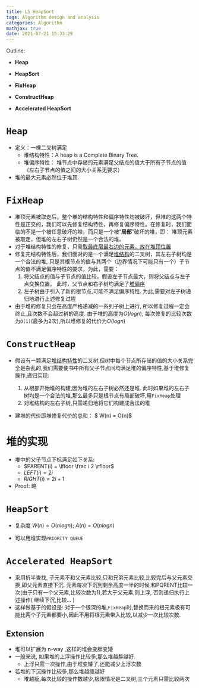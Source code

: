 ```yaml
---
title: L5 HeapSort
tags: Algorithm design and analysis
categories: Algorithm
mathjax: true
date: 2021-07-21 15:33:29
---
```



Outline:

* **Heap**
* **HeapSort**

* **FixHeap**
* **ConstructHeap**

* **Accelerated HeapSort**

<!--more-->

# `Heap`

* 定义：一棵二叉树满足
  * 堆结构特性：A heap is a Complete Binary Tree.
  * 堆偏序特性： 堆节点中存储的元素满足父结点的值大于所有子节点的值（左右子节点的值之间的大小关系无要求）
* 堆的最大元素必然位于堆顶.



# `FixHeap`

* 堆顶元素被取走后，整个堆的结构特性和偏序特性均被破坏，但堆的这两个特性是正交的，我们可以先修复结构特性，再修复偏序特性。在修复时，我们面临的不是一个被任意破坏的堆，而只是一个被“**局部**”破坏的堆，即： 堆顶元素被取走，但堆的左右子树仍然是一个合法的堆。
* 对于堆结构特性的修复，只需<u>取最底层最右边的元素，放在堆顶位置</u>
* 修复完结构特性后，我们面对的是一个满足<u>堆结构</u>的二叉树，其左右子树均是一个合法的堆, 只是其根节点的值与其两个（边界情况下可能只有一个）子节点的值不满足偏序特性的要求，为此，需要：
  1. 将父结点的值与子节点的值比较，假设左子节点最大，则将父结点与左子点交换位置。 此时，父节点和右子树均满足了<u>堆偏序</u>
  2. 左子树由于引入了新的根节点,可能不满足偏序特性. 为此,需要对左子树递归地进行上述修复过程
* 由于堆的修复只会在高度严格递减的一系列子树上进行, 所以修复过程一定会终止,且次数不会超过树的高度. 由于堆的高度为$O(logn)$, 每次修复的比较次数为`O(1)`(最多为2次),所以堆修复的代价为$O(logn)$

# `ConstructHeap`

* 假设有一颗满足<u>堆结构特性</u>的二叉树,但树中每个节点所存储的值的大小关系完全是杂乱的,我们需要使书中所有父子节点间均满足堆的偏序特性,基于堆修复操作,递归实现:
  1. 从根部开始堆的构建,因为堆的左右子树必然还是堆. 此时如果堆的左右子树均是一个合法的堆,那么最多只是根节点有局部破坏,用`FixHeap`处理
  2. 对堆结构的左右子树,只需递归地将它们构建成合法的堆



* 建堆的代价即堆修复代价的总和： $ W(n) = O(n)$



# 堆的实现

* 堆中的父子节点下标满足如下关系:
  *  $PARENT(i) = \lfloor \frac i  2 \rfloor$
  * $LEFT(i) = 2i$
  * $RIGHT(i) = 2i + 1$
* Proof: 略

# `HeapSort`

* 复杂度 $W(n) = O(nlogn)$​​ ; $A(n) = O(nlogn)$​

* 可以用堆实现`PRIORITY QUEUE`



# `Accelerated HeapSort`

* 采用折半查找, 子元素不和父元素比较,只和兄弟元素比较,比较完后与父元素交换,即父元素直接下沉. 元素每次下沉到剩余高度一半的时候,和PQRENT比较一次(由于只有一个父元素,比较次数为1),若大于父元素,则上浮, 否则递归执行上述操作( 继续下沉,比较... )
* 这样做基于的假设是: 对于一个很深的堆,`FixHeap`时,替换而来的根元素极有可能比两个子元素都要小,因此不用将根元素带入比较,以减少一次比较次数.



## Extension

* 堆可以扩展为 n-way ,这样的堆会变胖变矮
* 一般来说, 如果堆的上浮操作比较多,那么堆越胖越好.
  * 上浮只需一次操作,由于堆变矮了,还能减少上浮次数
* 若堆的下沉操作比较多,那么堆越瘦越好
  * 堆越瘦,每次比较的操作数越少,极限情况是二叉树,三个元素只需比较两次

